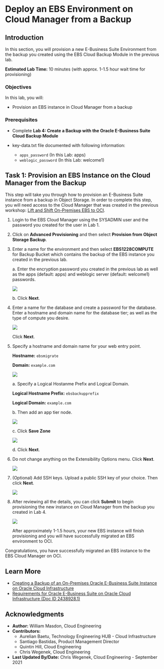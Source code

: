 # Deploy an EBS Environment on Cloud Manager from a Backup

## Introduction

In this section, you will provision a new E-Business Suite Environment from the backup you created using the EBS Cloud Backup Module in the previous lab. 

**Estimated Lab Time:** 10 minutes (with approx. 1-1.5 hour wait time for provisioning)

### **Objectives**

In this lab, you will:
 
* Provision an EBS instance in Cloud Manager from a backup

### **Prerequisites**

* Complete **Lab 4: Create a Backup with the Oracle E-Business Suite Cloud Backup Module**
* key-data.txt file documented with following information:

    - `apps_password` (In this Lab: apps)
    - `weblogic_password` (In this Lab: welcome1)

## Task 1: Provision an EBS Instance on the Cloud Manager from the Backup
This step will take you through how to provision an E-Business Suite instance from a backup in Object Storage. In order to complete this step, you will need access to the Cloud Manager that was created in the previous workshop: [Lift and Shift On-Premises EBS to OCI](https://livelabs.oracle.com/pls/apex/dbpm/r/livelabs/view-workshop?wid=672&clear=180&session=5980193088668). 

1. Login to the EBS Cloud Manager using the SYSADMIN user and the password you created for the user in Lab 1. 

2. Click on **Advanced Provisioning** and then select **Provision from Object Storage Backup**.

3. Enter a name for the environment and then select **EBS1228COMPUTE** for Backup Bucket which contains the backup of the EBS instance you created in the previous lab.

    a. Enter the encryption password you created in the previous lab as well as the apps (default: apps) and weblogic server (default: welcome1) passwords.

    ![](./images/1.png " ")

    b. Click **Next**.

4. Enter a name for the database and create a password for the database. Enter a hostname and domain name for the database tier; as well as the type of compute you desire.

    ![](./images/2.png " ")

    Click **Next**. 

5. Specify a hostname and domain name for your web entry point. 

    **Hostname:** `ebsmigrate`

    **Domain:** `example.com`

    ![](./images/3-1.png " ")

    a. Specify a Logical Hostanme Prefix and Logical Domain.
    
    **Logical Hostname Prefix:** `ebsbackupprefix`

    **Logical Domain:** `example.com`

    b. Then add an app tier node.

    ![](./images/3-2.png " ")

    c. Click **Save Zone**

    ![](./images/3-2-2.png " ")

    d. Click **Next**. 

6. Do not change anything on the Extensibility Options menu. Click **Next**.

    ![](./images/3-3.png " ")

7. (Optional) Add SSH keys. Upload a public SSH key of your choice. Then click **Next**. 

    ![](./images/3-4.png " ")

6. After reviewing all the details, you can click **Submit** to begin provisioning the new instance on Cloud Manager from the backup you created in Lab 4. 

    ![](./images/4.png " ")

    After approximately 1-1.5 hours, your new EBS instance will finish provisioning and you will have successfully migrated an EBS environment to OCI. 

Congratulations, you have successfully migrated an EBS instance to the EBS Cloud Manager on OCI. 

## Learn More

* [Creating a Backup of an On-Premises Oracle E-Business Suite Instance on Oracle Cloud Infrastructure](https://www.oracle.com/webfolder/technetwork/tutorials/obe/cloud/compute-iaas/creating_backup_of_ebs_instance_on_oci/101_backup_oci.html)
* [Requirements for Oracle E-Business Suite on Oracle Cloud Infrastructure (Doc ID 2438928.1)](https://support.oracle.com/epmos/faces/DocumentDisplay?_afrLoop=97656525609392&id=2438928.1&_afrWindowMode=0&_adf.ctrl-state=1bsk4t5eng_4#S2)

## Acknowledgments

* **Author:** William Masdon, Cloud Engineering
* **Contributors:** 
    - Aurelian Baetu, Technology Engineering HUB - Cloud Infrastructure
    - Santiago Bastidas, Product Management Director
    - Quintin Hill, Cloud Engineering
    - Chris Wegenek, Cloud Engineering
* **Last Updated By/Date:** Chris Wegenek, Cloud Engineering - September 2021


